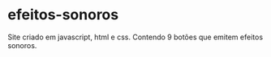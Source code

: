 # efeitos-sonoros

Site criado em javascript, html e css. Contendo 9 botões que emitem efeitos sonoros.
